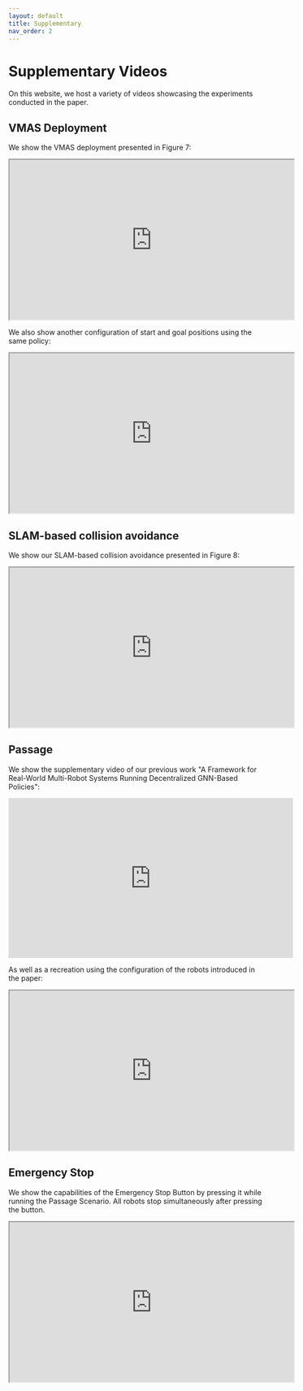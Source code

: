 ```yaml
---
layout: default
title: Supplementary
nav_order: 2
---
```


# Supplementary Videos
On this website, we host a variety of videos showcasing the experiments conducted in the paper.

## VMAS Deployment
We show the VMAS deployment presented in Figure 7:
<iframe src="https://drive.google.com/file/d/1jWwP6suwpkOU9ZxwHMxLMfk5RL20GtL8/preview" width="560" height="315" allow="autoplay"></iframe>

We also show another configuration of start and goal positions using the same policy:
<iframe src="https://drive.google.com/file/d/1KzpmW-OyOtn3BK5_ds-qEGje7QmEAE9j/preview" width="560" height="315" allow="autoplay"></iframe>

## SLAM-based collision avoidance
We show our SLAM-based collision avoidance presented in Figure 8:
<iframe src="https://drive.google.com/file/d/1aJfJkv8PwDFtK_Ko5ysdK0Eel5G1aEYR/preview" width="560" height="315" allow="autoplay"></iframe>

## Passage
We show the supplementary video of our previous work "A Framework for Real-World Multi-Robot Systems Running Decentralized GNN-Based Policies":
<iframe width="560" height="315" src="https://www.youtube-nocookie.com/embed/COh-WLn4iO4?si=U6-dDOEvk7u5486s" title="YouTube video player" frameborder="0" allow="accelerometer; autoplay; clipboard-write; encrypted-media; gyroscope; picture-in-picture; web-share" referrerpolicy="strict-origin-when-cross-origin" allowfullscreen></iframe>

As well as a recreation using the configuration of the robots introduced in the paper:
<iframe src="https://drive.google.com/file/d/1ly-fLzzvCWvjUZZtZx8O_TzldX_B154K/preview" width="560" height="315" allow="autoplay"></iframe>

## Emergency Stop
We show the capabilities of the Emergency Stop Button by pressing it while running the Passage Scenario. All robots stop simultaneously after pressing the button.
<iframe src="https://drive.google.com/file/d/1ZXMG45Xocd_nPydhQ5Odv3zFtjqPjzGK/preview" width="560" height="315" allow="autoplay"></iframe>
